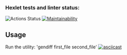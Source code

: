 ### Hexlet tests and linter status:
![Actions Status](/workflows/hexlet-check/badge.svg)
[![Maintainability](https://api.codeclimate.com/v1/badges/b3533853bfa325c83319/maintainability)](https://codeclimate.com/github/vsviridoff/python-project-lvl2/maintainability)


## Usage
Run the utility: 'gendiff first_file second_file'
[![asciicast](https://asciinema.org/a/TmP2wcBwo0T05LknbidFfrA8N.svg)](https://asciinema.org/a/TmP2wcBwo0T05LknbidFfrA8N)
